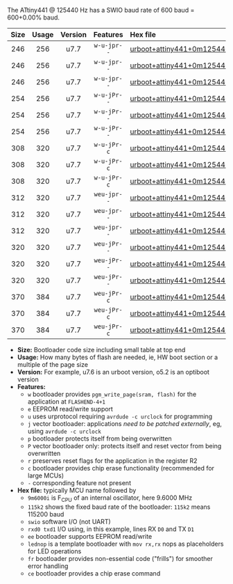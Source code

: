 The ATtiny441 @ 125440 Hz has a SWIO baud rate of 600 baud = 600+0.00% baud.

|Size|Usage|Version|Features|Hex file|
|:-:|:-:|:-:|:-:|:--|
|246|256|u7.7|`w-u-jpr--`|[urboot+attiny441+0m125440i++++0k6_swio_rxa2_txa1_lednop.hex](https://raw.githubusercontent.com/stefanrueger/urboot.hex/main/mcus/attiny441/internal_oscillator/fint+0m125440_Hz/br++++0k6_bps/urboot+attiny441+0m125440i++++0k6_swio_rxa2_txa1_lednop.hex)|
|246|256|u7.7|`w-u-jpr--`|[urboot+attiny441+0m125440i++++0k6_swio_rxa4_txa5_lednop.hex](https://raw.githubusercontent.com/stefanrueger/urboot.hex/main/mcus/attiny441/internal_oscillator/fint+0m125440_Hz/br++++0k6_bps/urboot+attiny441+0m125440i++++0k6_swio_rxa4_txa5_lednop.hex)|
|246|256|u7.7|`w-u-jpr--`|[urboot+attiny441+0m125440i++++0k6_swio_rxb2_txa7_lednop.hex](https://raw.githubusercontent.com/stefanrueger/urboot.hex/main/mcus/attiny441/internal_oscillator/fint+0m125440_Hz/br++++0k6_bps/urboot+attiny441+0m125440i++++0k6_swio_rxb2_txa7_lednop.hex)|
|254|256|u7.7|`w-u-jPr--`|[urboot+attiny441+0m125440i++++0k6_swio_rxa2_txa1.hex](https://raw.githubusercontent.com/stefanrueger/urboot.hex/main/mcus/attiny441/internal_oscillator/fint+0m125440_Hz/br++++0k6_bps/urboot+attiny441+0m125440i++++0k6_swio_rxa2_txa1.hex)|
|254|256|u7.7|`w-u-jPr--`|[urboot+attiny441+0m125440i++++0k6_swio_rxa4_txa5.hex](https://raw.githubusercontent.com/stefanrueger/urboot.hex/main/mcus/attiny441/internal_oscillator/fint+0m125440_Hz/br++++0k6_bps/urboot+attiny441+0m125440i++++0k6_swio_rxa4_txa5.hex)|
|254|256|u7.7|`w-u-jPr--`|[urboot+attiny441+0m125440i++++0k6_swio_rxb2_txa7.hex](https://raw.githubusercontent.com/stefanrueger/urboot.hex/main/mcus/attiny441/internal_oscillator/fint+0m125440_Hz/br++++0k6_bps/urboot+attiny441+0m125440i++++0k6_swio_rxb2_txa7.hex)|
|308|320|u7.7|`w-u-jPr-c`|[urboot+attiny441+0m125440i++++0k6_swio_rxa2_txa1_lednop_fr_ce.hex](https://raw.githubusercontent.com/stefanrueger/urboot.hex/main/mcus/attiny441/internal_oscillator/fint+0m125440_Hz/br++++0k6_bps/urboot+attiny441+0m125440i++++0k6_swio_rxa2_txa1_lednop_fr_ce.hex)|
|308|320|u7.7|`w-u-jPr-c`|[urboot+attiny441+0m125440i++++0k6_swio_rxa4_txa5_lednop_fr_ce.hex](https://raw.githubusercontent.com/stefanrueger/urboot.hex/main/mcus/attiny441/internal_oscillator/fint+0m125440_Hz/br++++0k6_bps/urboot+attiny441+0m125440i++++0k6_swio_rxa4_txa5_lednop_fr_ce.hex)|
|308|320|u7.7|`w-u-jPr-c`|[urboot+attiny441+0m125440i++++0k6_swio_rxb2_txa7_lednop_fr_ce.hex](https://raw.githubusercontent.com/stefanrueger/urboot.hex/main/mcus/attiny441/internal_oscillator/fint+0m125440_Hz/br++++0k6_bps/urboot+attiny441+0m125440i++++0k6_swio_rxb2_txa7_lednop_fr_ce.hex)|
|312|320|u7.7|`weu-jpr--`|[urboot+attiny441+0m125440i++++0k6_swio_rxa2_txa1_ee_lednop.hex](https://raw.githubusercontent.com/stefanrueger/urboot.hex/main/mcus/attiny441/internal_oscillator/fint+0m125440_Hz/br++++0k6_bps/urboot+attiny441+0m125440i++++0k6_swio_rxa2_txa1_ee_lednop.hex)|
|312|320|u7.7|`weu-jpr--`|[urboot+attiny441+0m125440i++++0k6_swio_rxa4_txa5_ee_lednop.hex](https://raw.githubusercontent.com/stefanrueger/urboot.hex/main/mcus/attiny441/internal_oscillator/fint+0m125440_Hz/br++++0k6_bps/urboot+attiny441+0m125440i++++0k6_swio_rxa4_txa5_ee_lednop.hex)|
|312|320|u7.7|`weu-jpr--`|[urboot+attiny441+0m125440i++++0k6_swio_rxb2_txa7_ee_lednop.hex](https://raw.githubusercontent.com/stefanrueger/urboot.hex/main/mcus/attiny441/internal_oscillator/fint+0m125440_Hz/br++++0k6_bps/urboot+attiny441+0m125440i++++0k6_swio_rxb2_txa7_ee_lednop.hex)|
|320|320|u7.7|`weu-jPr--`|[urboot+attiny441+0m125440i++++0k6_swio_rxa2_txa1_ee.hex](https://raw.githubusercontent.com/stefanrueger/urboot.hex/main/mcus/attiny441/internal_oscillator/fint+0m125440_Hz/br++++0k6_bps/urboot+attiny441+0m125440i++++0k6_swio_rxa2_txa1_ee.hex)|
|320|320|u7.7|`weu-jPr--`|[urboot+attiny441+0m125440i++++0k6_swio_rxa4_txa5_ee.hex](https://raw.githubusercontent.com/stefanrueger/urboot.hex/main/mcus/attiny441/internal_oscillator/fint+0m125440_Hz/br++++0k6_bps/urboot+attiny441+0m125440i++++0k6_swio_rxa4_txa5_ee.hex)|
|320|320|u7.7|`weu-jPr--`|[urboot+attiny441+0m125440i++++0k6_swio_rxb2_txa7_ee.hex](https://raw.githubusercontent.com/stefanrueger/urboot.hex/main/mcus/attiny441/internal_oscillator/fint+0m125440_Hz/br++++0k6_bps/urboot+attiny441+0m125440i++++0k6_swio_rxb2_txa7_ee.hex)|
|370|384|u7.7|`weu-jPr-c`|[urboot+attiny441+0m125440i++++0k6_swio_rxa2_txa1_ee_lednop_fr_ce.hex](https://raw.githubusercontent.com/stefanrueger/urboot.hex/main/mcus/attiny441/internal_oscillator/fint+0m125440_Hz/br++++0k6_bps/urboot+attiny441+0m125440i++++0k6_swio_rxa2_txa1_ee_lednop_fr_ce.hex)|
|370|384|u7.7|`weu-jPr-c`|[urboot+attiny441+0m125440i++++0k6_swio_rxa4_txa5_ee_lednop_fr_ce.hex](https://raw.githubusercontent.com/stefanrueger/urboot.hex/main/mcus/attiny441/internal_oscillator/fint+0m125440_Hz/br++++0k6_bps/urboot+attiny441+0m125440i++++0k6_swio_rxa4_txa5_ee_lednop_fr_ce.hex)|
|370|384|u7.7|`weu-jPr-c`|[urboot+attiny441+0m125440i++++0k6_swio_rxb2_txa7_ee_lednop_fr_ce.hex](https://raw.githubusercontent.com/stefanrueger/urboot.hex/main/mcus/attiny441/internal_oscillator/fint+0m125440_Hz/br++++0k6_bps/urboot+attiny441+0m125440i++++0k6_swio_rxb2_txa7_ee_lednop_fr_ce.hex)|

- **Size:** Bootloader code size including small table at top end
- **Usage:** How many bytes of flash are needed, ie, HW boot section or a multiple of the page size
- **Version:** For example, u7.6 is an urboot version, o5.2 is an optiboot version
- **Features:**
  + `w` bootloader provides `pgm_write_page(sram, flash)` for the application at `FLASHEND-4+1`
  + `e` EEPROM read/write support
  + `u` uses urprotocol requiring `avrdude -c urclock` for programming
  + `j` vector bootloader: applications *need to be patched externally*, eg, using `avrdude -c urclock`
  + `p` bootloader protects itself from being overwritten
  + `P` vector bootloader only: protects itself and reset vector from being overwritten
  + `r` preserves reset flags for the application in the register R2
  + `c` bootloader provides chip erase functionality (recommended for large MCUs)
  + `-` corresponding feature not present
- **Hex file:** typically MCU name followed by
  + `9m6000i` is F<sub>CPU</sub> of an internal oscillator, here 9.6000 MHz
  + `115k2` shows the fixed baud rate of the bootloader: `115k2` means 115200 baud
  + `swio` software I/O (not UART)
  + `rxd0 txd1` I/O using, in this example, lines RX `D0` and TX `D1`
  + `ee` bootloader supports EEPROM read/write
  + `lednop` is a template bootloader with `mov rx,rx` nops as placeholders for LED operations
  + `fr` bootloader provides non-essential code ("frills") for smoother error handling
  + `ce` bootloader provides a chip erase command
